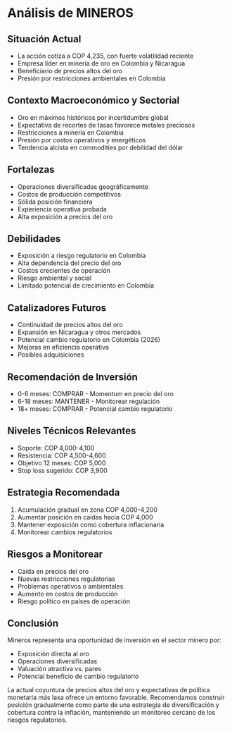 # Análisis de MINEROS

## Situación Actual

- La acción cotiza a COP 4,235, con fuerte volatilidad reciente
- Empresa líder en minería de oro en Colombia y Nicaragua
- Beneficiario de precios altos del oro
- Presión por restricciones ambientales en Colombia

## Contexto Macroeconómico y Sectorial

- Oro en máximos históricos por incertidumbre global
- Expectativa de recortes de tasas favorece metales preciosos
- Restricciones a minería en Colombia
- Presión por costos operativos y energéticos
- Tendencia alcista en commodities por debilidad del dólar

## Fortalezas

- Operaciones diversificadas geográficamente
- Costos de producción competitivos
- Sólida posición financiera
- Experiencia operativa probada
- Alta exposición a precios del oro

## Debilidades

- Exposición a riesgo regulatorio en Colombia
- Alta dependencia del precio del oro
- Costos crecientes de operación
- Riesgo ambiental y social
- Limitado potencial de crecimiento en Colombia

## Catalizadores Futuros

- Continuidad de precios altos del oro
- Expansión en Nicaragua y otros mercados
- Potencial cambio regulatorio en Colombia (2026)
- Mejoras en eficiencia operativa
- Posibles adquisiciones

## Recomendación de Inversión

- 0-6 meses: COMPRAR - Momentum en precio del oro
- 6-18 meses: MANTENER - Monitorear regulación
- 18+ meses: COMPRAR - Potencial cambio regulatorio

## Niveles Técnicos Relevantes

- Soporte: COP 4,000-4,100
- Resistencia: COP 4,500-4,600
- Objetivo 12 meses: COP 5,000
- Stop loss sugerido: COP 3,900

## Estrategia Recomendada

1. Acumulación gradual en zona COP 4,000-4,200
2. Aumentar posición en caídas hacia COP 4,000
3. Mantener exposición como cobertura inflacionaria
4. Monitorear cambios regulatorios

## Riesgos a Monitorear

- Caída en precios del oro
- Nuevas restricciones regulatorias
- Problemas operativos o ambientales
- Aumento en costos de producción
- Riesgo político en países de operación

## Conclusión

Mineros representa una oportunidad de inversión en el sector minero por:

- Exposición directa al oro
- Operaciones diversificadas
- Valuación atractiva vs. pares
- Potencial beneficio de cambio regulatorio

La actual coyuntura de precios altos del oro y expectativas de política monetaria más laxa ofrece un entorno favorable. Recomendamos construir posición gradualmente como parte de una estrategia de diversificación y cobertura contra la inflación, manteniendo un monitoreo cercano de los riesgos regulatorios.
